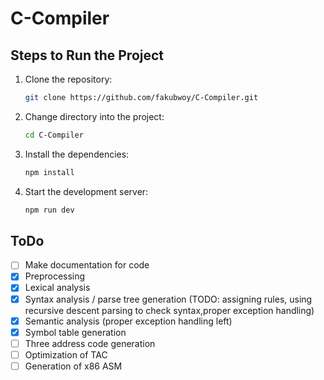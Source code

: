 # C-Compiler

## Steps to Run the Project

1. Clone the repository:
   ```bash
   git clone https://github.com/fakubwoy/C-Compiler.git
   ```

2. Change directory into the project:
   ```bash
   cd C-Compiler
   ```

3. Install the dependencies:
   ```bash
   npm install
   ```

4. Start the development server:
   ```bash
   npm run dev
   ```

## ToDo

- [ ] Make documentation for code
- [x] Preprocessing
- [x] Lexical analysis
- [x] Syntax analysis / parse tree generation (TODO: assigning rules, using recursive descent parsing to check syntax,proper exception handling)
- [x] Semantic analysis (proper exception handling left)
- [x] Symbol table generation
- [ ] Three address code generation
- [ ] Optimization of TAC
- [ ] Generation of x86 ASM
